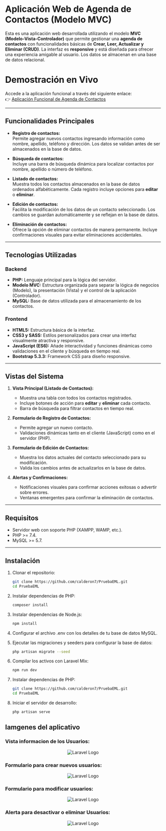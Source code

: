 # Aplicación Web de Agenda de Contactos (Modelo MVC)

Esta es una aplicación web desarrollada utilizando el modelo **MVC (Modelo-Vista-Controlador)** que permite gestionar una **agenda de contactos** con funcionalidades básicas de **Crear, Leer, Actualizar y Eliminar (CRUD)**. La interfaz es **responsive** y está diseñada para ofrecer una experiencia amigable al usuario. Los datos se almacenan en una base de datos relacional.


# **Demostración en Vivo**

Accede a la aplicación funcional a través del siguiente enlace:  
👉 [Aplicación Funcional de Agenda de Contactos](http://appcontactlist.jhonnatancalderon.net/users)

---

## **Funcionalidades Principales**

- **Registro de contactos:**  
  Permite agregar nuevos contactos ingresando información como nombre, apellido, teléfono y dirección. Los datos se validan antes de ser almacenados en la base de datos.

- **Búsqueda de contactos:**  
  Incluye una barra de búsqueda dinámica para localizar contactos por nombre, apellido o número de teléfono.

- **Listado de contactos:**  
  Muestra todos los contactos almacenados en la base de datos ordenados alfabéticamente. Cada registro incluye opciones para **editar** o **eliminar**.

- **Edición de contactos:**  
  Facilita la modificación de los datos de un contacto seleccionado. Los cambios se guardan automáticamente y se reflejan en la base de datos.

- **Eliminación de contactos:**  
  Ofrece la opción de eliminar contactos de manera permanente. Incluye confirmaciones visuales para evitar eliminaciones accidentales.

---

## **Tecnologías Utilizadas**

### **Backend**
- **PHP:** Lenguaje principal para la lógica del servidor.
- **Modelo MVC:** Estructura organizada para separar la lógica de negocios (Modelo), la presentación (Vista) y el control de la aplicación (Controlador).
- **MySQL:** Base de datos utilizada para el almacenamiento de los contactos.

### **Frontend**
- **HTML5:** Estructura básica de la interfaz.
- **CSS3 y SASS:** Estilos personalizados para crear una interfaz visualmente atractiva y responsive.
- **JavaScript (ES6):** Añade interactividad y funciones dinámicas como validaciones en el cliente y búsqueda en tiempo real.
- **Bootstrap 5.3.3:** Framework CSS para diseño responsive.

---

## **Vistas del Sistema**

1. **Vista Principal (Listado de Contactos):**  
   - Muestra una tabla con todos los contactos registrados.  
   - Incluye botones de acción para **editar** y **eliminar** cada contacto.  
   - Barra de búsqueda para filtrar contactos en tiempo real.  

2. **Formulario de Registro de Contactos:**  
   - Permite agregar un nuevo contacto.  
   - Validaciones dinámicas tanto en el cliente (JavaScript) como en el servidor (PHP).  

3. **Formulario de Edición de Contactos:**  
   - Muestra los datos actuales del contacto seleccionado para su modificación.  
   - Valida los cambios antes de actualizarlos en la base de datos.  

4. **Alertas y Confirmaciones:**  
   - Notificaciones visuales para confirmar acciones exitosas o advertir sobre errores.  
   - Ventanas emergentes para confirmar la eliminación de contactos.  

---

## **Requisitos**

- Servidor web con soporte PHP (XAMPP, WAMP, etc.).  
- PHP >= 7.4.  
- MySQL >= 5.7.  

---
## Instalación
  
1. Clonar el repositorio:
   ```bash
   git clone https://github.com/calderon7/PruebaEML.git
   cd PruebaEML

2. Instalar dependencias de PHP:
    ```bash
   composer install
3. Instalar dependencias de Node.js:
    ```bash
   npm install
4. Configurar el archivo .env con los detalles de tu base de datos MySQL.

5. Ejecutar las migraciones y seeders para configurar la base de datos:
    ```bash
   php artisan migrate --seed
6. Compilar los activos con Laravel Mix:
    ```bash
   npm run dev
7. Instalar dependencias de PHP:
    ```bash
   git clone https://github.com/calderon7/PruebaEML.git
   cd PruebaEML
8. Iniciar el servidor de desarrollo:
    ```bash
   php artisan serve

## Iamgenes del aplicativo
### Vista informacion de los Usuarios:
<p align="center"> 
<img src="/img_project/view_table_crud.png" alt="Laravel Logo">
</p>

### Formulario para crear nuevos usuarios:
<p align="center"> 
<img src="/img_project/add_table_crud.png" alt="Laravel Logo">
</p>

### Formulario para modificar usuarios:
<p align="center"> 
<img src="/img_project/edit_table_crud.png" alt="Laravel Logo">
</p>

### Alerta para desactivar o eliminar Usuarios:
<p align="center"> 
<img src="/img_project/Delete_desactive_data.png" alt="Laravel Logo">
</p>

